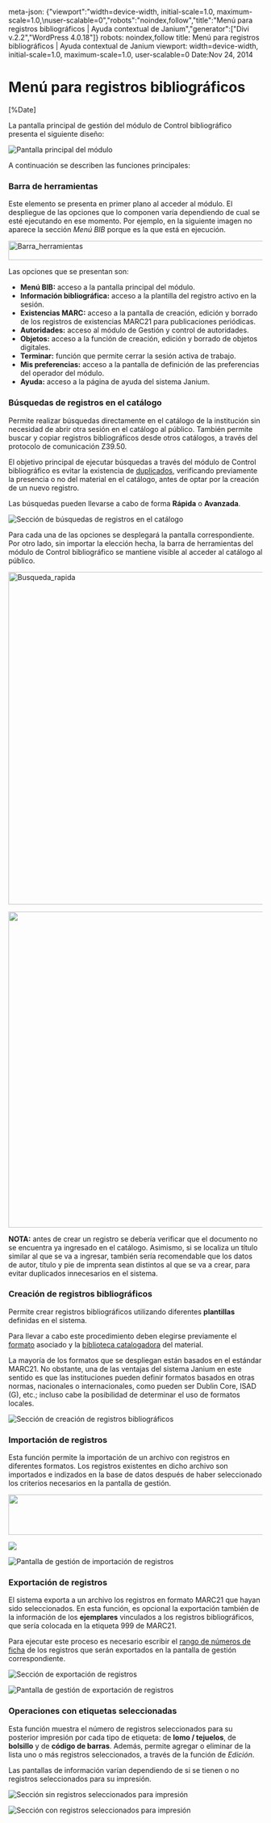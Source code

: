 meta-json: {"viewport":"width=device-width, initial-scale=1.0, maximum-scale=1.0,\nuser-scalable=0","robots":"noindex,follow","title":"Menú para registros bibliográficos | Ayuda contextual de Janium","generator":["Divi v.2.2","WordPress 4.0.18"]}
robots: noindex,follow
title: Menú para registros bibliográficos | Ayuda contextual de Janium
viewport: width=device-width, initial-scale=1.0, maximum-scale=1.0, user-scalable=0
Date:Nov 24, 2014

# Menú para registros bibliográficos

[%Date]

La pantalla principal de gestión del módulo de Control bibliográfico
presenta el siguiente diseño:

![Pantalla principal del módulo](menu_principal.jpg)

A continuación se describen las funciones principales:

### Barra de herramientas

<span class="s1">Este elemento se presenta en primer plano al acceder al
módulo. El despliegue de las opciones que lo componen varía dependiendo
de cual se esté ejecutando en ese momento. Por ejemplo, en la siguiente
imagen no aparece la sección *Menú BIB* porque es la que está en
ejecución.</span>

[<img src="barra_herramientas.png" alt="Barra_herramientas" class="aligncenter" width="1024" height="38" />](barra_herramientas.png)

<span class="s1">Las opciones que se presentan son:</span>

-   **Menú BIB:** acceso a la pantalla principal
    del módulo.</span>
-   **Información bibliográfica:** acceso a la
    plantilla del </span><span class="s2">registro activo</span><span
    class="s1"> en la sesión.</span>
-   **Existencias MARC:** acceso a la pantalla de
    creación, edición y borrado de los registros de existencias MARC21
    para publicaciones periódicas.</span>
-   **Autoridades:** acceso al módulo de Gestión y
    control de autoridades.</span>
-   **Objetos:** acceso a la función de creación,
    edición y borrado de objetos digitales.</span>
-   **Terminar:** función que permite cerrar la
    sesión activa de trabajo.</span>
-   **Mis preferencias:** acceso a la pantalla de
    definición de las preferencias del operador del módulo.</span>
-   **Ayuda:** acceso a la página de ayuda del
    sistema Janium.</span>

### Búsquedas de registros en el catálogo

Permite realizar búsquedas directamente en el catálogo de la institución
sin necesidad de abrir otra sesión en el catálogo al público. También
permite buscar y copiar registros bibliográficos desde otros catálogos,
a través del protocolo de comunicación Z39.50.

El objetivo principal de ejecutar búsquedas a través del módulo de
Control bibliográfico es evitar la existencia de <span
style="text-decoration: underline;">duplicados</span>, verificando
previamente la presencia o no del material en el catálogo, antes de
optar por la creación de un nuevo registro.

Las búsquedas pueden llevarse a cabo de forma **Rápida** o **Avanzada**.

![Sección de búsquedas de registros en el catálogo](seccion_busqueda_registros.png)

Para cada una de las opciones se desplegará la pantalla correspondiente.
Por otro lado, sin importar la elección hecha, la barra de herramientas
del módulo de Control bibliográfico se mantiene visible al acceder al
catálogo al público.

[<img src="Busqueda_rapida.png" alt="Busqueda_rapida" class="aligncenter" width="1024" height="658" />](Busqueda_rapida.png)

[<img src="Pantalla_BAV.png" class="aligncenter" width="956" height="625" />](Pantalla_BAV.png)

**NOTA:** antes de crear un registro se debería verificar que el
documento no se encuentra ya ingresado en el catálogo. Asimismo, si se
localiza un título similar al que se va a ingresar, también sería
recomendable que los datos de autor, título y pie de imprenta sean
distintos al que se va a crear, para evitar duplicados innecesarios en
el sistema.

### Creación de registros bibliográficos

Permite crear registros bibliográficos utilizando diferentes
**plantillas** definidas en el sistema.

Para llevar a cabo este procedimiento deben elegirse previamente el
<span style="text-decoration: underline;">formato</span> asociado y la
<span style="text-decoration: underline;">biblioteca catalogadora</span>
del material.

La mayoría de los formatos que se despliegan están basados en el
estándar MARC21. No obstante, una de las ventajas del sistema Janium en
este sentido es que las instituciones pueden definir formatos basados en
otras normas, nacionales o internacionales, como pueden ser Dublin Core,
ISAD (G), etc.; incluso cabe la posibilidad de determinar el uso de
formatos locales.

![Sección de creación de registros bibliográficos](seccion_creacion_registros.png)

### Importación de registros

Esta función permite la importación de un archivo con registros en
diferentes formatos. Los registros existentes en dicho archivo son
importados e indizados en la base de datos después de haber seleccionado
los criterios necesarios en la pantalla de gestión.

[<img src="seccion_importacion.png" class="aligncenter" width="505" height="80" />](seccion_importacion.png)

![](importacion_registros.png)

![Pantalla de gestión de importación de registros](importacion_registros2.png)

### Exportación de registros

El sistema exporta a un archivo los registros en formato MARC21 que
hayan sido seleccionados. En esta función, es opcional la exportación
también de la información de los **ejemplares** vinculados a los
registros bibliográficos, que sería colocada en la etiqueta 999 de
MARC21.

Para ejecutar este proceso es necesario escribir el <span
style="text-decoration: underline;">rango de números de ficha</span> de
los registros que serán exportados en la pantalla de gestión
correspondiente.

![Sección de exportación de registros](seccion_exportacion_registros.png)

![Pantalla de gestión de exportación de registros](exportacion_registros.png)

### Operaciones con etiquetas seleccionadas

Esta función muestra el número de registros seleccionados para su
posterior impresión por cada tipo de etiqueta: de **lomo / tejuelos**,
de **bolsillo** y de **código de barras**. Además, permite agregar o
eliminar de la lista uno o más registros seleccionados, a través de la
función de *Edición*.

Las pantallas de información varían dependiendo de si se tienen o no
registros seleccionados para su impresión.

![Sección sin registros seleccionados para impresión](seccion_sin_registros.png)

![Sección con registros seleccionados para impresión](seccion_con_registros.png)